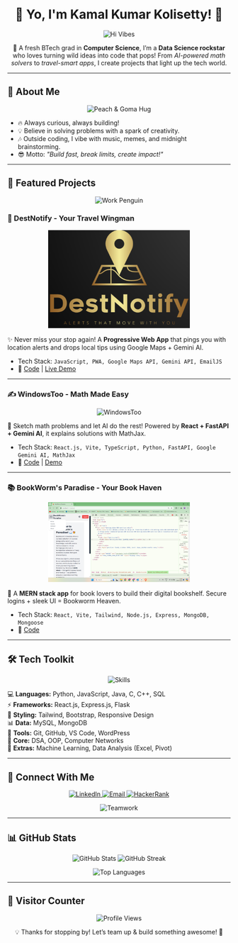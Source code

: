 <h1 align="center">🌟 Yo, I'm Kamal Kumar Kolisetty! 🌟</h1>

<p align="center">
  <img src="https://media.giphy.com/media/MPxg9U887PS0B8XT4J/giphy.gif" alt="Hi Vibes" width="200"/>
</p>

<p align="center">
  🚀 A fresh BTech grad in <b>Computer Science</b>, I’m a <b>Data Science rockstar</b> who loves turning wild ideas into code that pops!  
  From <i>AI-powered math solvers</i> to <i>travel-smart apps</i>, I create projects that light up the tech world.  
</p>

---

## 🤗 About Me
<p align="center">
  <img src="https://media1.tenor.com/m/1Mi4YlQ0aCYAAAAd/peach-goma.gif" alt="Peach & Goma Hug" width="180"/>
</p>

- 🔥 Always curious, always building!  
- 💡 Believe in solving problems with a spark of creativity.  
- 🎶 Outside coding, I vibe with music, memes, and midnight brainstorming.  
- 😎 Motto: *"Build fast, break limits, create impact!"*  

---

## 🌟 Featured Projects
<p align="center">
  <img src="https://media1.tenor.com/m/WkgpyPpxpDUAAAAd/work-internet.gif" alt="Work Penguin" width="180"/>
</p>

### 📍 DestNotify - Your Travel Wingman
<p align="center">
  <img src="https://github.com/kamalkolisetty/DestNotify/raw/main/x2.png" alt="DestNotify" width="320"/>
</p>

✨ Never miss your stop again! A **Progressive Web App** that pings you with location alerts and drops local tips using Google Maps + Gemini AI.  
- Tech Stack: `JavaScript, PWA, Google Maps API, Gemini API, EmailJS`  
- 🔗 [Code](https://github.com/kamalkolisetty/DestNotify) | [Live Demo](https://destnotify-prod-v2.netlify.app/)

---

### ✍️ WindowsToo - Math Made Easy
<p align="center">
  <img src="https://github.com/kamalkolisetty/kamal-windowsToo/raw/main/2w.png" alt="WindowsToo" width="320"/>
</p>

🎨 Sketch math problems and let AI do the rest! Powered by **React + FastAPI + Gemini AI**, it explains solutions with MathJax.  
- Tech Stack: `React.js, Vite, TypeScript, Python, FastAPI, Google Gemini AI, MathJax`  
- 🔗 [Code](https://github.com/kamalkolisetty/kamal-windowsToo) | [Demo](https://drive.google.com/file/d/1u9SXeHG-7whiAqtuMKyySofwMUxIEvGJ/view)

---

### 📚 BookWorm's Paradise - Your Book Haven
<p align="center">
  <img src="https://github.com/kamalkolisetty/BookStore/raw/main/c6.png" alt="BookStore" width="320"/>
</p>

📖 A **MERN stack app** for book lovers to build their digital bookshelf. Secure logins + sleek UI = Bookworm Heaven.  
- Tech Stack: `React, Vite, Tailwind, Node.js, Express, MongoDB, Mongoose`  
- 🔗 [Code](https://github.com/kamalkolisetty/BookStore)

---

## 🛠️ Tech Toolkit
<p align="center">
  <img src="https://skillicons.dev/icons?i=py,js,java,c,cpp,react,nodejs,express,flask,html,css,tailwind,bootstrap,mysql,mongodb,git,github,vscode,wordpress&perline=12" alt="Skills"/>
</p>

💻 **Languages:** Python, JavaScript, Java, C, C++, SQL  
⚡ **Frameworks:** React.js, Express.js, Flask  
🎨 **Styling:** Tailwind, Bootstrap, Responsive Design  
📊 **Data:** MySQL, MongoDB  
🔧 **Tools:** Git, GitHub, VS Code, WordPress  
🧠 **Core:** DSA, OOP, Computer Networks  
🤖 **Extras:** Machine Learning, Data Analysis (Excel, Pivot)  

---

## 💬 Connect With Me
<p align="center">
  <a href="https://www.linkedin.com/in/kamal-kumar-kolisetty-19b944221" target="_blank">
    <img src="https://img.shields.io/badge/-LinkedIn-%230077B5?style=for-the-badge&logo=linkedin&logoColor=white" alt="LinkedIn"/>
  </a>
  <a href="mailto:kamalkumarkolisetty@gmail.com">
    <img src="https://img.shields.io/badge/-Email-%23D14836?style=for-the-badge&logo=gmail&logoColor=white" alt="Email"/>
  </a>
  <a href="https://www.hackerrank.com/kamalkumarkolis1" target="_blank">
    <img src="https://img.shields.io/badge/-HackerRank-%232EC866?style=for-the-badge&logo=hackerrank&logoColor=white" alt="HackerRank"/>
  </a>
</p>

<p align="center">
  <img src="https://media.giphy.com/media/26u4lOMA8JKSnL9Uk/giphy.gif" alt="Teamwork" width="200"/>
</p>

---

## 📊 GitHub Stats
<p align="center">
  <img src="https://github-readme-stats.vercel.app/api?username=kamalkolisetty&show_icons=true&theme=radical" alt="GitHub Stats" height="150"/>
  <img src="https://github-readme-streak-stats.herokuapp.com/?user=kamalkolisetty&theme=radical" alt="GitHub Streak" height="150"/>
</p>

<p align="center">
  <img src="https://github-readme-stats.vercel.app/api/top-langs/?username=kamalkolisetty&layout=compact&theme=radical" alt="Top Languages" height="150"/>
</p>

---

## 👀 Visitor Counter
<p align="center">
  <img src="https://komarev.com/ghpvc/?username=kamalkolisetty&label=Profile%20Views&color=blue&style=for-the-badge" alt="Profile Views"/>
</p>

<p align="center">
  💡 Thanks for stopping by! Let’s team up & build something awesome! 🌈  
</p>
